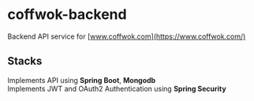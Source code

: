 # coffwok-backend
Backend API service for [www.coffwok.com](https://www.coffwok.com/)  
## Stacks  
Implements API using **Spring Boot**, **Mongodb**  
Implements JWT and OAuth2 Authentication using **Spring Security** 
